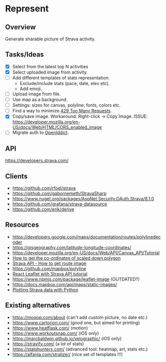 ﻿# Represent

## Overview
Generate sharable picture of Strava activity.

## Tasks/Ideas
- [x] Select from the latest top N activities
- [x] Select uploaded image from activity.
- [ ] Add different templates of stats representation.
  - Exclude/include stats (pace, date, elev etc).
  - Add emoji.
- [ ] Upload image from file.
- [ ] Use map as a background.
- [ ] Settings: sizes for canvas, polyline, fonts, colors etc.
- [ ] Find a way to minimize [429 Too Many Requests](https://developers.strava.com/docs/rate-limits/).
- [x] Copy/save image. Workaround: Right-click -> Copy Image. ISSUE: https://developer.mozilla.org/en-US/docs/Web/HTML/CORS_enabled_image
- [ ] Migrate auth to [OpenIddict](https://github.com/aspnet-contrib/AspNet.Security.OAuth.Providers?tab=readme-ov-file#migrating-to-openiddict).

## API
https://developers.strava.com/

## Clients
- https://github.com/rfoel/strava
- https://github.com/gabornemeth/StravaSharp
- https://www.nuget.org/packages/AspNet.Security.OAuth.Strava/8.1.0
- https://github.com/grafana/strava-datasource
- https://github.com/erik/derive

## Resources
- https://developers.google.com/maps/documentation/routes/polylinedecoder
- https://gisgeography.com/latitude-longitude-coordinates/
- https://developer.mozilla.org/en-US/docs/Web/API/Canvas_API/Tutorial
- [How to get the co-ordinates of scaled down polygon](https://math.stackexchange.com/a/125402/457912)
- [Strava API - How to get route image](https://stackoverflow.com/a/53377017/1276058)
- https://github.com/mapbox/polyline
- [React Leaflet with Strava API tutorial](https://www.youtube.com/watch?v=lxrchC0iDHs)
- https://www.npmjs.com/package/leaflet-image (OUTDATED?)
- https://docs.mapbox.com/api/maps/static-images/
- [Plotting Strava data with Python](https://nddoornekamp.medium.com/plotting-strava-data-with-python-7aaf0cf0a9c3)

## Existing alternatives
 - https://moqop.com/about (can't add custom picture, no date etc.)
 - https://www.cartorion.com/ (good one, but aimed for printing)
 - https://www.heatflask.com/ (motion)
 - https://www.workoutsnap.com/ (iOS only)
 - https://marcbaldwin.github.io/velographic/ (iOS only)
 - https://stravify.com/ (a lot of stats)
 - https://statshunters.com/ (advanced tool: heatmap, art, stats etc.)
 - https://alfanla.com/stralizer/ (nice set of templates !!!)
